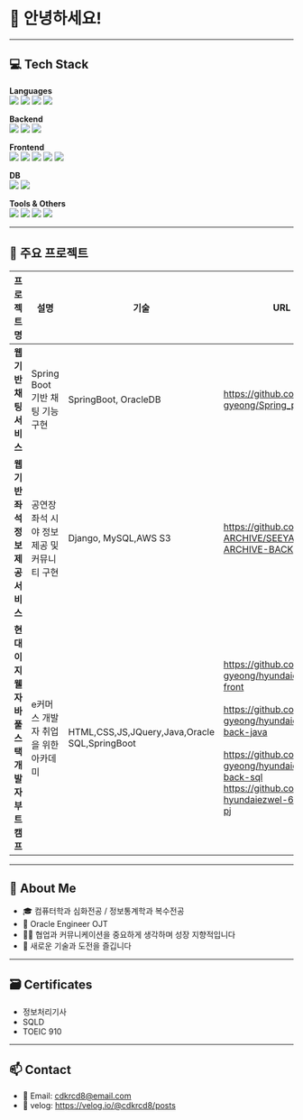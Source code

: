 # 👋 안녕하세요!
---

## 💻 Tech Stack

**Languages**  
<img src="https://img.shields.io/badge/C-A8B9CC?style=flat&logo=c&logoColor=black"/>
<img src="https://img.shields.io/badge/Java-007396?style=flat&logo=java&logoColor=white"/>
<img src="https://img.shields.io/badge/Python-3776AB?style=flat&logo=python&logoColor=white"/>
<img src="https://img.shields.io/badge/javascript-F7DF1E?style=flat&logo=javascript&logoColor=black"/>

**Backend**  
<img src="https://img.shields.io/badge/Django-092E20?style=flat&logo=django&logoColor=white"/>
<img src="https://img.shields.io/badge/spring-6DB33F?style=flat&logo=spring&logoColor=white"/>
<img src="https://img.shields.io/badge/SpringBoot-6DB33F?style=flat&logo=springboot&logoColor=white"/>

**Frontend**  
<img src="https://img.shields.io/badge/html5-E34F26?style=flat&logo=html5&logoColor=white"/>
<img src="https://img.shields.io/badge/css-1572B6?style=flat&logo=css3&logoColor=white"/>
<img src="https://img.shields.io/badge/jquery-0769AD?style=flat&logo=jquery&logoColor=white"/>
<img src="https://img.shields.io/badge/React-61DAFB?style=flat&logo=react&logoColor=black"/>
<img src="https://img.shields.io/badge/bootstrap-7952B3?style=flat&logo=bootstrap&logoColor=white"/>

**DB** <br>
<img src="https://img.shields.io/badge/oracle-F80000?style=flat&logo=oracle&logoColor=white"/>
<img src="https://img.shields.io/badge/mysql-4479A1?style=flat&logo=mysql&logoColor=white"/>

**Tools & Others**  
<img src="https://img.shields.io/badge/Git-F05032?style=flat&logo=git&logoColor=white"/>
<img src="https://img.shields.io/badge/GitHub-181717?style=flat&logo=github&logoColor=white"/>
<img src="https://img.shields.io/badge/Linux-FCC624?style=flat&logo=linux&logoColor=black"/>
<img src="https://img.shields.io/badge/Notion-000000?style=flat&logo=notion&logoColor=white"/>

---

## 📂 주요 프로젝트

| 프로젝트명 | 설명 | 기술 | URL|기타|
|------------|------|------|------|------|
| **웹 기반 채팅 서비스** | Spring Boot 기반 채팅 기능 구현 | SpringBoot, OracleDB | https://github.com/Hyo-gyeong/Spring_personal_pj|  |
| **웹 기반 좌석 정보 제공 서비스** | 공연장 좌석 시야 정보 제공 및 커뮤니티 구현 | Django, MySQL,AWS S3 |https://github.com/SEEYA-ARCHIVE/SEEYA-ARCHIVE-BACK|  |
| **현대이지웰 자바 풀스택 개발자 부트캠프** | e커머스 개발자 취업을 위한 아카데미 | HTML,CSS,JS,JQuery,Java,Oracle SQL,SpringBoot |https://github.com/Hyo-gyeong/hyundaiezwel-front <br><br> https://github.com/Hyo-gyeong/hyundaiezwel-back-java <br><br> https://github.com/Hyo-gyeong/hyundaiezwel-back-sql https://github.com/Shift-hyundaiezwel-6th-team-pj|진행중 (25.8 ~ 25.12)|


---

## 🧠 About Me

- 🎓 컴퓨터학과 심화전공 / 정보통계학과 복수전공  
- 🧩 Oracle Engineer OJT
- 🧑‍💻 협업과 커뮤니케이션을 중요하게 생각하며 성장 지향적입니다  
- 💬 새로운 기술과 도전을 즐깁니다  
---

## 🗃️ Certificates
- 정보처리기사
- SQLD
- TOEIC 910
---

## 📫 Contact

- 📧 Email: cdkrcd8@email.com  
- 📝 velog: https://velog.io/@cdkrcd8/posts

